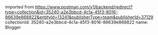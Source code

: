 imported from https://www.postman.com/v1/backend/redirect?type=collection&id=35240-a2e3bbcd-4c1a-45f3-8016-86639e868822&entityId=13241&publisherType=team&publisherId=37129
collectionId: 35240-a2e3bbcd-4c1a-45f3-8016-86639e868822
name: Blogger